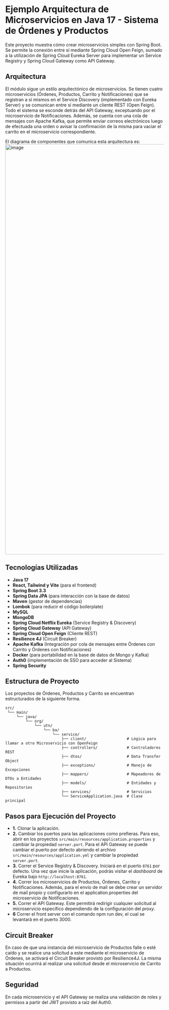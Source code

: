 # Ejemplo Arquitectura de Microservicios en Java 17 - Sistema de Órdenes y Productos

Este proyecto muestra cómo crear microservicios simples con Spring Boot. Se permite la conexión entre sí mediante Spring Cloud Open Feign, sumado a la utilización de Spring Cloud Eureka Server para implementar un Service Registry y Spring Cloud Gateway como API Gateway. 

## Arquitectura
El módulo sigue un estilo arquitectónico de microservicios. Se tienen cuatro microservicios (Órdenes, Productos, Carrito y Notificaciones) que se registran a sí mismos en el Service Discovery (implementado con Eureka Server) y se comunican entre sí mediante un cliente REST (Open Feign). Todo el sistema se esconde detrás del API Gateway, exceptuando por el microservicio de Notificaciones. Además, se cuenta con una cola de mensajes con Apache Kafka, que permite enviar correos electrónicos luego de efectuada una orden o avisar la confirmación de la misma para vaciar el carrito en el microservicio correspondiente.

El diagrama de componentes que comunica esta arquitectura es:
<img width="2861" height="1301" alt="image" src="https://github.com/user-attachments/assets/64b0979f-5023-4f4e-aee1-47adf765eea8" />


## Tecnologías Utilizadas

- **Java 17**
- **React, Tailwind y Vite** (para el frontend)
- **Spring Boot 3.3**
- **Spring Data JPA** (para interacción con la base de datos)
- **Maven** (gestor de dependencias)
- **Lombok** (para reducir el código boilerplate)
- **MySQL**
- **MongoDB**
- **Spring Cloud Netflix Eureka** (Service Registry & Discovery)
- **Spring Cloud Gateway** (API Gateway)
- **Spring Cloud Open Feign** (Cliente REST)
- **Resilience 4J** (Circuit Breaker)
- **Apache Kafka** (Integración por cola de mensajes entre Órdenes con Carrito y Órdenes con Notificaciones)
- **Docker** (para portabilidad en la base de datos de Mongo y Kafka)
- **Auth0** (implementación de SSO para acceder al Sistema)
- **Spring Security** 
  
## Estructura de Proyecto
Los proyectos de Órdenes, Productos y Carrito se encuentran estructurados de la siguiente forma. 

```plaintext
src/
 └── main/
     └── java/
         └── org/
             └── utn/
                 └── ba/
                     └── service/
                         ├── client/                  # Lógica para llamar a otro Microservicio con OpenFeign
                         ├── controllers/             # Controladores REST
                         ├── dtos/                    # Data Transfer Object
                         ├── exceptions/              # Manejo de Excepciones
                         ├── mappers/                 # Mapeadores de DTOs a Entidades
                         ├── models/                  # Entidades y Repositorios
                         ├── services/                # Servicios
                         └── ServiceApplication.java  # Clase principal
```
## Pasos para Ejecución del Proyecto

- **1.** Clonar la aplicación.
- **2.** Cambiar los puertos para las aplicaciones como prefieras. Para eso, abrir en los proyectos  `src/main/resources/application.properties` y cambiar la propiedad `server.port`. Para el API Gateway se puede cambiar el puerto por defecto abriendo el archivo  `src/main/resources/application.yml` y cambiar la propiedad `server.port`.
- **3.** Correr el Service Registry & Discovery. Iniciará en el puerto `8761` por defecto. Una vez que inicie la aplicación, podrás visitar el *dashboard* de Eureka bajo  `http://localhost:8761`.
- **4.** Correr los microservicios de Productos, Órdenes, Carrito y Notificaciones. Además, para el envío de mail se debe crear un servidor de mail propio y configurarlo en el application.properties del microservicio de Notificaciones. 
- **5.** Correr el API Gateway. Este permitirá redirigir cualquier solicitud al microservicio específico dependiendo de la configuración del *proxy*.
- **6** Correr el front server con el comando npm run dev, el cual se levantará en el puerto 3000. 
  
## Circuit Breaker
En caso de que una instancia del microservicio de Productos falle o esté caído y se realice una solicitud a este mediante el microservicio de Órdenes, se activará el Circuit Breaker provisto por Resilience4J. La misma situación ocurrirá al realizar una solicitud desde el microservicio de Carrito a Productos.

## Seguridad
En cada microservicio y el API Gateway se realiza una validación de roles y permisos a partir del JWT provisto a raíz del Auth0. 
